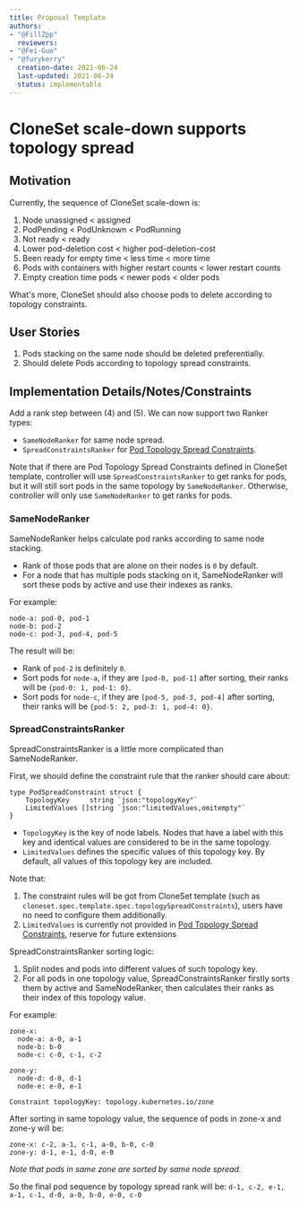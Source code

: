 ```yaml
---
title: Proposal Template
authors:
- "@FillZpp"
  reviewers:
- "@Fei-Guo"
- "@furykerry"
  creation-date: 2021-06-24
  last-updated: 2021-06-24
  status: implementable
---
```


# CloneSet scale-down supports topology spread

## Motivation

Currently, the sequence of CloneSet scale-down is:

1. Node unassigned < assigned
2. PodPending < PodUnknown < PodRunning
3. Not ready < ready
4. Lower pod-deletion cost < higher pod-deletion-cost
5. Been ready for empty time < less time < more time
6. Pods with containers with higher restart counts < lower restart counts
7. Empty creation time pods < newer pods < older pods

What's more, CloneSet should also choose pods to delete according to topology constraints.

## User Stories

1. Pods stacking on the same node should be deleted preferentially.
2. Should delete Pods according to topology spread constraints.

## Implementation Details/Notes/Constraints

Add a rank step between (4) and (5). We can now support two Ranker types:

- `SameNodeRanker` for same node spread.
- `SpreadConstraintsRanker` for [Pod Topology Spread Constraints](https://kubernetes.io/docs/concepts/workloads/pods/pod-topology-spread-constraints/).

Note that if there are Pod Topology Spread Constraints defined in CloneSet template,
controller will use `SpreadConstraintsRanker` to get ranks for pods, but it will still sort pods in the same topology by `SameNodeRanker`.
Otherwise, controller will only use `SameNodeRanker` to get ranks for pods.

### SameNodeRanker

SameNodeRanker helps calculate pod ranks according to same node stacking.

- Rank of those pods that are alone on their nodes is `0` by default.
- For a node that has multiple pods stacking on it, SameNodeRanker will sort these pods by active and use their indexes as ranks.

For example:

```
node-a: pod-0, pod-1
node-b: pod-2
node-c: pod-3, pod-4, pod-5
```

The result will be:
- Rank of `pod-2` is definitely `0`.
- Sort pods for `node-a`, if they are `[pod-0, pod-1]` after sorting, their ranks will be `{pod-0: 1, pod-1: 0}`.
- Sort pods for `node-c`, if they are `[pod-5, pod-3, pod-4]` after sorting, their ranks will be `{pod-5: 2, pod-3: 1, pod-4: 0}`.

### SpreadConstraintsRanker

SpreadConstraintsRanker is a little more complicated than SameNodeRanker.

First, we should define the constraint rule that the ranker should care about:

```golang
type PodSpreadConstraint struct {
	TopologyKey     string `json:"topologyKey"`
	LimitedValues []string `json:"limitedValues,omitempty"`
}
```

- `TopologyKey` is the key of node labels. Nodes that have a label with this key and identical values are considered to be in the same topology.
- `LimitedValues` defines the specific values of this topology key. By default, all values of this topology key are included.

Note that:
1. The constraint rules will be got from CloneSet template (such as `cloneset.spec.template.spec.topologySpreadConstraints`),
   users have no need to configure them additionally.
2. `LimitedValues` is currently not provided in [Pod Topology Spread Constraints](https://kubernetes.io/docs/concepts/workloads/pods/pod-topology-spread-constraints/),
   reserve for future extensions

SpreadConstraintsRanker sorting logic:

1. Split nodes and pods into different values of such topology key.
2. For all pods in one topology value, SpreadConstraintsRanker firstly sorts them by active and SameNodeRanker,
   then calculates their ranks as their index of this topology value.

For example:

```
zone-x:
  node-a: a-0, a-1
  node-b: b-0
  node-c: c-0, c-1, c-2

zone-y:
  node-d: d-0, d-1
  node-e: e-0, e-1

Constraint topologyKey: topology.kubernetes.io/zone
```

After sorting in same topology value, the sequence of pods in zone-x and zone-y will be:

```
zone-x: c-2, a-1, c-1, a-0, b-0, c-0
zone-y: d-1, e-1, d-0, e-0
```

*Note that pods in same zone are sorted by same node spread.*

So the final pod sequence by topology spread rank will be:
`d-1, c-2, e-1, a-1, c-1, d-0, a-0, b-0, e-0, c-0`
